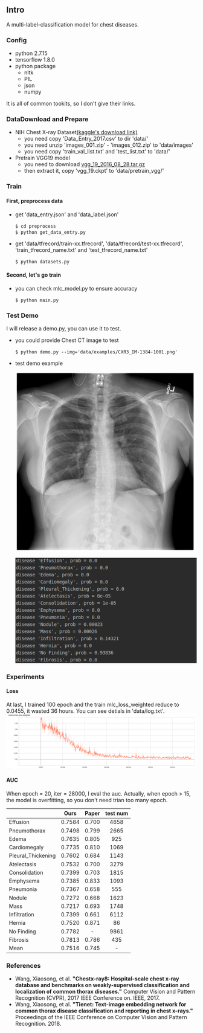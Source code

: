 ## Intro
A multi-label-classification model for chest diseases.

### Config
- python 2.7.15
- tensorflow 1.8.0
- python package 
    * nltk
    * PIL
    * json
    * numpy

It is all of common tookits, so I don't give their links.

### DataDownload and Prepare
- NIH Chest X-ray Dataset[(kaggle's download link)](https://www.kaggle.com/nih-chest-xrays/data)
    * you need copy 'Data_Entry_2017.csv' to dir 'data/'
    * you need unzip 'images_001.zip' - 'images_012.zip' to 'data/images'
    * you need copy 'train_val_list.txt' and 'test_list.txt' to 'data/'
- Pretrain VGG19 model
    * you need to download [vgg_19_2016_08_28.tar.gz](http://download.tensorflow.org/models/vgg_19_2016_08_28.tar.gz)
    * then extract it, copy 'vgg_19.ckpt' to 'data/pretrain_vgg/'

### Train
#### First, preprocess data
- get 'data_entry.json' and 'data_label.json'
    ```shell
    $ cd preprocess
    $ python get_data_entry.py    
    ``` 
- get 'data/tfrecord/train-xx.tfrecord', 'data/tfrecord/test-xx.tfrecord', 'train_tfrecord_name.txt' and 'test_tfrecord_name.txt'
    ```shell
    $ python datasets.py    
    ``` 
#### Second, let's go train
- you can check mlc_model.py to ensure accuracy
    ```shell
    $ python main.py    
    ``` 

### Test Demo
I will release a demo.py, you can use it to test.
- you could provide Chest CT image to test
    ```shell
    $ python demo.py --img='data/examples/CXR3_IM-1384-1001.png'   
    ``` 
- test demo example

    ![example](data/examples/example1.png)
    
    ![result](data/examples/demo_result.png)

### Experiments
#### Loss
At last, I trained 100 epoch and the train mlc_loss_weighted reduce to 0.0455, it wasted 36 hours. You can see detials in 'data/log.txt'.
![example](data/examples/mlc_loss_weighted64.png)

#### AUC
When epoch = 20, iter = 28000, I eval the auc. Actually, when epoch > 15, the model is overfitting, so you don't need trian too many epoch.

|  | Ours | Paper | test num |
| :--- | :---: | :---: | :---: |
| Effusion | 0.7584 | 0.700 | 4658 |
| Pneumothorax | 0.7498 | 0.799 | 2665 |
| Edema | 0.7635 | 0.805 | 925 |
| Cardiomegaly | 0.7735 | 0.810 | 1069 |
| Pleural_Thickening | 0.7602 | 0.684 | 1143 |
| Atelectasis | 0.7532 | 0.700 | 3279 |
| Consolidation | 0.7399 | 0.703 | 1815 |
| Emphysema | 0.7385 | 0.833 | 1093 |
| Pneumonia | 0.7367 | 0.658 | 555 |
| Nodule | 0.7272 | 0.668 | 1623 |
| Mass | 0.7217 | 0.693 | 1748 |
| Infiltration | 0.7399 | 0.661 | 6112 |
| Hernia | 0.7520 | 0.871 | 86 |
| No Finding | 0.7782 | - | 9861 |
| Fibrosis | 0.7813 | 0.786 | 435 |
| Mean | 0.7516 | 0.745 | - |


### References
- Wang, Xiaosong, et al. **"Chestx-ray8: Hospital-scale chest x-ray database and benchmarks on weakly-supervised classification and localization of common thorax diseases."** Computer Vision and Pattern Recognition (CVPR), 2017 IEEE Conference on. IEEE, 2017.
- Wang, Xiaosong, et al. **"Tienet: Text-image embedding network for common thorax disease classification and reporting in chest x-rays."** Proceedings of the IEEE Conference on Computer Vision and Pattern Recognition. 2018.